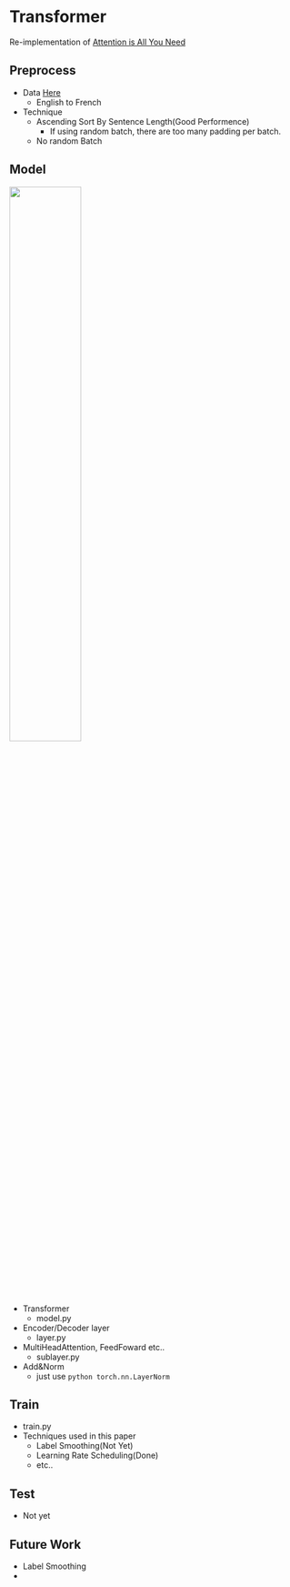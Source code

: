 # Transformer
Re-implementation of [Attention is All You Need](https://arxiv.org/abs/1706.03762)

## Preprocess

- Data [Here](http://www.statmt.org/europarl/v7/fr-en.tgz)
  - English to French
- Technique
    - Ascending Sort By Sentence Length(Good Performence)
        - If using random batch, there are too many padding per batch.
    - No random Batch

## Model
<img src="https://user-images.githubusercontent.com/38184045/72739494-12f8c980-3be7-11ea-874f-b4df6feb52cc.png" width="50%" height="50%"></img>

- Transformer
  - model.py
- Encoder/Decoder layer
  - layer.py
- MultiHeadAttention, FeedFoward etc..
  - sublayer.py
- Add&Norm 
  - just use ```python torch.nn.LayerNorm ```
  
## Train

- train.py
- Techniques used in this paper
    - Label Smoothing(Not Yet)
    - Learning Rate Scheduling(Done)
    - etc..

## Test

- Not yet

## Future Work

- Label Smoothing
- 